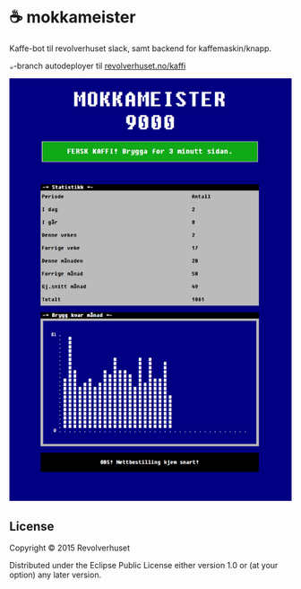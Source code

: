 # :coffee: mokkameister

Kaffe-bot til revolverhuset slack, samt backend for kaffemaskin/knapp.

`☕️`-branch autodeployer til [revolverhuset.no/kaffi][mokkaheroku]

![Mokkameister web](webui.png)

[mokkaheroku]: https://revolverhuset.no/kaffi

## License

Copyright © 2015 Revolverhuset

Distributed under the Eclipse Public License either version 1.0 or (at
your option) any later version.
